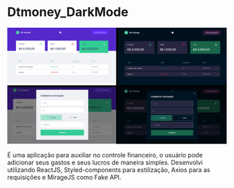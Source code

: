 # Dtmoney_DarkMode

<div>
  <img src="src/assets/readme/bannerReadme.png">
</div>

É uma aplicação para auxiliar no controle financeiro, o usuário pode adicionar seus gastos e seus lucros de maneira simples. 
Desenvolvi utilizando ReactJS, Styled-components para estilização, Axios para as requisições e MirageJS como Fake API.
